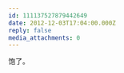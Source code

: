```yaml
---
id: 111137527879442649
date: 2012-12-03T17:04:00.000Z
reply: false
media_attachments: 0
---
```


饱了。 ​​​​

